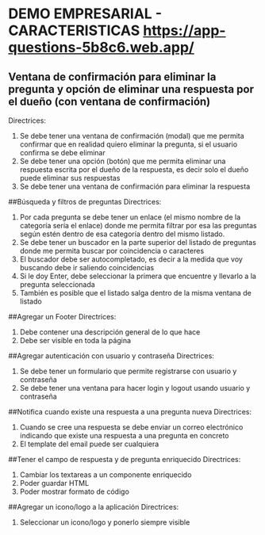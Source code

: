 # DEMO EMPRESARIAL - CARACTERISTICAS https://app-questions-5b8c6.web.app/

## Ventana de confirmación para eliminar la pregunta y opción de eliminar una respuesta por el dueño (con ventana de confirmación) 

Directrices:
1. Se debe tener una ventana de confirmación (modal) que me permita confirmar que en realidad quiero eliminar la pregunta, si el usuario confirma se debe eliminar
2. Se debe tener una opción (botón) que me permita eliminar una respuesta escrita por el dueño de la respuesta, es decir solo el dueño puede eliminar sus respuestas
3. Se debe tener una ventana de confirmación para eliminar la respuesta


##Búsqueda y filtros de preguntas
Directrices:
1. Por cada pregunta se debe tener un enlace (el mismo nombre de la categoría sería el enlace) donde me permita filtrar por esa las preguntas según estén dentro de esa categoría dentro del mismo listado.
2. Se debe tener un buscador en la parte superior del listado de preguntas donde me permita buscar por coincidencia o caracteres
3. El buscador debe ser autocompletado, es decir a la medida que voy buscando debe ir saliendo coincidencias
4. Si le doy Enter, debe seleccionar la primera que encuentre y llevarlo a la pregunta seleccionada
5. También es posible que el listado salga dentro de la misma ventana de listado


##Agregar un Footer
Directrices:
1. Debe contener una descripción general de lo que hace
2. Debe ser visible en toda la página


##Agregar autenticación con usuario y contraseña
Directrices:
1. Se debe tener un formulario que permite registrarse con usuario y contraseña
2. Se debe tener una ventana para hacer login y logout usando usuario y contraseña

##Notifica cuando existe una respuesta a una pregunta nueva
Directrices:
1. Cuando se cree una respuesta se debe enviar un correo electrónico indicando que existe una respuesta a una pregunta en concreto
2. El template del email puede ser cualquiera


##Tener el campo de respuesta y de pregunta enriquecido
Directrices:
1. Cambiar los textareas a un componente enriquecido
2. Poder guardar HTML
3. Poder mostrar formato de código


##Agregar un icono/logo a la aplicación
Directrices:
1. Seleccionar un icono/logo y ponerlo siempre visible
